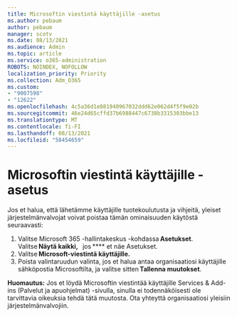 ```yaml
---
title: Microsoftin viestintä käyttäjille -asetus
ms.author: pebaum
author: pebaum
manager: scotv
ms.date: 08/13/2021
ms.audience: Admin
ms.topic: article
ms.service: o365-administration
ROBOTS: NOINDEX, NOFOLLOW
localization_priority: Priority
ms.collection: Adm_O365
ms.custom:
- "9007598"
- "12622"
ms.openlocfilehash: 4c5a36d1e081940967032ddd62e062d4f5f9e02b
ms.sourcegitcommit: 46e24d65cffd37b6988447c6738b3315303bbe13
ms.translationtype: MT
ms.contentlocale: fi-FI
ms.lasthandoff: 08/13/2021
ms.locfileid: "58454659"
---
```

# <a name="microsoft-communication-to-users-setting"></a>Microsoftin viestintä käyttäjille -asetus

Jos et halua, että lähetämme käyttäjille tuotekoulutusta ja vihjeitä, yleiset järjestelmänvalvojat voivat poistaa tämän ominaisuuden käytöstä seuraavasti:  

1. Valitse Microsoft 365 -hallintakeskus -kohdassa **Asetukset**. Valitse **Näytä kaikki,**   jos **** et näe Asetukset.
1. Valitse **Microsoft-viestintä käyttäjille.**
1. Poista valintaruudun valinta, jos et halua antaa organisaatiosi käyttäjille sähköpostia Microsoftilta, ja valitse sitten **Tallenna muutokset**.

**Huomautus:** Jos et löydä Microsoftin viestintää käyttäjille Services & Add-ins (Palvelut ja apuohjelmat) -sivulla, sinulla ei todennäköisesti ole tarvittavia oikeuksia tehdä tätä muutosta. Ota yhteyttä organisaatiosi yleisiin järjestelmänvalvojiin.